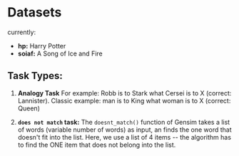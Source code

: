 
# Datasets

currently: 
* **hp:** Harry Potter
* **soiaf:** A Song of Ice and Fire

## Task Types:
1. **Analogy Task** 
    For example: Robb is to Stark what Cersei is to X (correct: Lannister).
    Classic example: man is to King what woman is to X (correct: Queen)


2. **`does not match` task:**
    The `doesnt_match()` function of Gensim takes a list of words (variable number of words) as input, an finds the one word that doesn't fit into the list.
    Here, we use a list of 4 items -- the algorithm has to find the ONE item that does not belong into the list.
